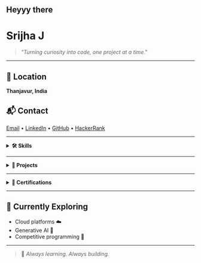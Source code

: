 ## Heyyy there 
<p align="center">
  <h1>Srijha J</h1>
</p>

> *"Turning curiosity into code, one project at a time."*

---

## 📍 Location  
**Thanjavur, India**

## 📬 Contact  

[Email](mailto:srijhajayapal@gmail.com) • 
[LinkedIn](http://www.linkedin.com/in/srijha-jayapal-312aa0257) • 
[GitHub](https://github.com/Srijha04) • 
[HackerRank](https://www.hackerrank.com/profile/srijhajayapal)


---

<details>
  <summary><strong>🛠️ Skills</strong></summary>

- **Languages**: C, Python, Java, HTML  
- **Tools**: GitHub  
- **Soft Skills**: Time Management, Adaptability, Critical Thinking  
- **Languages Spoken**: Tamil, English

</details>

---

<details>
  <summary><strong>🚀 Projects</strong></summary>

- **🚌 Bus Pass Management System**  
  A PHP + JS web app for online pass application, booking, and admin management.

</details>

---

<details>
  <summary><strong>📜 Certifications</strong></summary>

- Microsoft Azure Fundamentals  
- Java Programming (Udemy)  
- Cloud Computing (NPTEL)  
- Generative AI (Microsoft + LinkedIn)  
- Competitive Programming Workshop (NIT Trichy)

</details>

---

## 🌱 Currently Exploring
- Cloud platforms ☁️  
- Generative AI 🤖  
- Competitive programming 🧠  

---

> 📌 *Always learning. Always building.*
